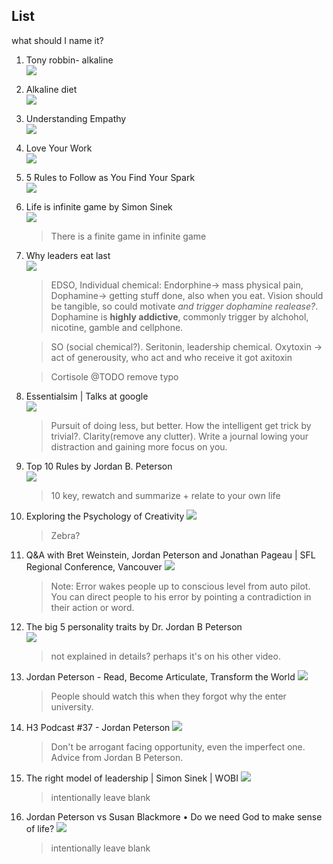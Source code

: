 ## List
  what should I name it?


1. Tony robbin- alkaline<br>
[![](https://img.youtube.com/vi/wTROvy5442k/0.jpg)](https://www.youtube.com/watch?v=wTROvy5442k)

1. Alkaline diet<br>
[![](https://img.youtube.com/vi/qu645wvzMwQ/0.jpg)](https://www.youtube.com/watch?v=qu645wvzMwQ)

0. Understanding Empathy<br>
[![](https://img.youtube.com/vi/pi86Nr9Mdms/0.jpg)](https://www.youtube.com/watch?v=pi86Nr9Mdms)

0. Love Your Work<br>
[![](https://img.youtube.com/vi/jDIZS4IQlQk/0.jpg)](https://www.youtube.com/watch?v=jDIZS4IQlQk)

0. 5 Rules to Follow as You Find Your Spark<br>
[![](https://img.youtube.com/vi/8l-YpiiBH4o/0.jpg)](https://www.youtube.com/watch?v=8l-YpiiBH4o)

0. Life is infinite game by Simon Sinek<br>
[![](https://img.youtube.com/vi/_osKgFwKoDQ/0.jpg)](https://www.youtube.com/watch?v=_osKgFwKoDQ)
   > There is a finite game in infinite game

0. Why leaders eat last<br>
  [![](https://img.youtube.com/vi/ReRcHdeUG9Y/0.jpg)](https://www.youtube.com/watch?v=ReRcHdeUG9Y)
   > EDSO, Individual chemical: Endorphine-> mass physical pain, Dophamine-> getting stuff done, also when you eat.
   Vision should be tangible, so could motivate *and trigger dophamine realease?*. Dophamine is **highly addictive**, commonly trigger by
   alchohol, nicotine, gamble and cellphone.

   > SO (social chemical?). Seritonin, leadership chemical.
   Oxytoxin -> act of generousity, who act and who receive it got axitoxin

   > Cortisole @TODO remove typo

0. Essentialsim | Talks at google<br>
  [![](https://img.youtube.com/vi/sQKrt1-IDaE/0.jpg)](https://www.youtube.com/watch?v=sQKrt1-IDaE)
   > Pursuit of doing less, but better.
   How the intelligent get trick by trivial?. Clarity(remove any clutter). Write a journal lowing your distraction and gaining more focus on you.

0. Top 10 Rules by Jordan B. Peterson<br>
  [![](https://img.youtube.com/vi/6jN1ckK2YBA/0.jpg)](https://www.youtube.com/watch?v=6jN1ckK2YBA)
   > 10 key, rewatch and summarize + relate to your own life

0. Exploring the Psychology of Creativity
[![](https://img.youtube.com/vi/KxGPe1jD-qY/0.jpg)](https://www.youtube.com/watch?v=KxGPe1jD-qY)
   > Zebra?

0. Q&A with Bret Weinstein, Jordan Peterson and Jonathan Pageau | SFL Regional Conference, Vancouver
[![](https://img.youtube.com/vi/0cLLFSdKZLI/0.jpg)](https://www.youtube.com/watch?v=0cLLFSdKZLI)
   > Note: Error wakes people up to conscious level from auto pilot. You can direct people to his error by pointing a contradiction in their action or word.

0. The big 5 personality traits by Dr. Jordan B Peterson<br>
[![](https://img.youtube.com/vi/pCceO_D4AlY/0.jpg)](https://www.youtube.com/watch?v=pCceO_D4AlY)
   > not explained in details? perhaps it's on his other video.

0. Jordan Peterson - Read, Become Articulate, Transform the World
[![](https://img.youtube.com/vi/tkc5Fl0E8uU/0.jpg)](https://www.youtube.com/watch?v=tkc5Fl0E8uU)
   > People should watch this when they forgot why the enter university.

0. H3 Podcast #37 - Jordan Peterson
[![](https://img.youtube.com/vi/vx4ltQhdlhg/0.jpg)](https://www.youtube.com/watch?v=vx4ltQhdlhg)
   > Don't be arrogant facing opportunity, even the imperfect one. Advice from Jordan B Peterson.

0. The right model of leadership | Simon Sinek | WOBI
[![](https://img.youtube.com/vi/BsqUUuY621g/0.jpg)](https://www.youtube.com/watch?v=BsqUUuY621g)
   > intentionally leave blank

0. Jordan Peterson vs Susan Blackmore • Do we need God to make sense of life?
[![](https://img.youtube.com/vi/syP-OtdCIho/0.jpg)](https://www.youtube.com/watch?v=syP-OtdCIho)
   > intentionally leave blank
